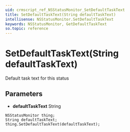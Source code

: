 ```yaml
---
uid: crmscript_ref_NSStatusMonitor_SetDefaultTaskText
title: SetDefaultTaskText(String defaultTaskText)
intellisense: NSStatusMonitor.SetDefaultTaskText
keywords: NSStatusMonitor, GetDefaultTaskText
so.topic: reference
---
```


# SetDefaultTaskText(String defaultTaskText)

Default task text for this status

## Parameters

* **defaultTaskText** String

```crmscript
NSStatusMonitor thing;
String defaultTaskText;
thing.SetDefaultTaskText(defaultTaskText);
```

